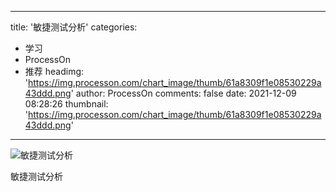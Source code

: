 
---
title: '敏捷测试分析'
categories: 
 - 学习
 - ProcessOn
 - 推荐
headimg: 'https://img.processon.com/chart_image/thumb/61a8309f1e08530229a43ddd.png'
author: ProcessOn
comments: false
date: 2021-12-09 08:28:26
thumbnail: 'https://img.processon.com/chart_image/thumb/61a8309f1e08530229a43ddd.png'
---

<div>   
<img class="thumb" alt="敏捷测试分析" src="https://img.processon.com/chart_image/thumb/61a8309f1e08530229a43ddd.png" referrerpolicy="no-referrer">
<p>敏捷测试分析</p>  
</div>
            